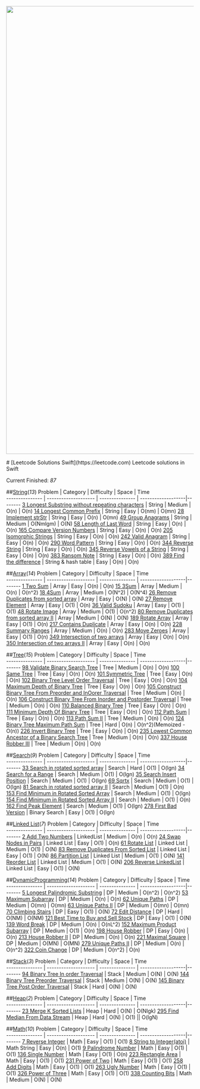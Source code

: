 <p align="center">

<img src="https://raw.githubusercontent.com/jindulys/Leetcode_Solutions_Swift/master/Images/Logo.png" alt="LeetcodeSolutions" title="LeetcodeSolutions" width="1200"/>

</p>
# [Leetcode Solutions Swift](https://leetcode.com)
Leetcode solutions in Swift

Current Finished: *87*

##[String](Sources/String)(*13*)
Problem         |    Category           |    Difficulty   |    Space           | Time        
--------------- |  -------------------- | --------------- | -------------------|--------
[3 Longest Substring without repeating characters]( https://leetcode.com/problems/longest-substring-without-repeating-characters/) |  String |  Medium |  O(n) |  O(n) 
[14 Longest Common Prefix]( https://leetcode.com/problems/longest-common-prefix/) |  String |  Easy |  O(nm) |  O(mn) 
[28 Implement strStr]( https://leetcode.com/problems/implement-strstr/) |  String |  Easy |  O(n) |  O(mn) 
[49 Group Anagrams]( https://leetcode.com/problems/anagrams/) |  String |  Medium |  O(Nmlgm) |  O(N)
[58 Length of Last Word]( https://leetcode.com/problems/length-of-last-word/) |  String |  Easy |  O(n) |  O(n) 
[165 Compare Version Numbers]( https://leetcode.com/problems/compare-version-numbers/) |  String |  Easy |  O(n) |  O(n)
[205 Isomorphic Strings]( https://leetcode.com/problems/isomorphic-strings/) |  String |  Easy |  O(n) |  O(n) 
[242 Valid Anagram]( https://leetcode.com/problems/valid-anagram/) |  String |  Easy |  O(n) |  O(n) 
[290 Word Pattern]( https://leetcode.com/problems/word-pattern/) |  String |  Easy |  O(n) |  O(n)
[344 Reverse String]( https://leetcode.com/problems/reverse-string/) |  String |  Easy |  O(n) |  O(n)
[345 Reverse Vowels of a String]( https://leetcode.com/problems/reverse-vowels-of-a-string/) |  String |  Easy |  O(n) |  O(n) 
[383 Ransom Note]( https://leetcode.com/problems/ransom-note/) |  String |  Easy |  O(n) |  O(n) 
[389 Find the difference]( https://leetcode.com/problems/find-the-difference/) |  String & hash table |  Easy |  O(n) |  O(n)

##[Array](Sources/Array)(*14*)
Problem         |    Category           |    Difficulty   |    Space           | Time        
--------------- |  -------------------- | --------------- | -------------------|--------
[1 Two Sum]( https://leetcode.com/problems/two-sum/) |  Array |  Easy |  O(n) |  O(n)
[15 3Sum]( https://leetcode.com/problems/3sum/) |  Array |  Medium |  O(n) |  O(n^2)
[18 4Sum]( https://leetcode.com/problems/4sum/) |  Array |  Medium |  O(N^2) |  O(N^4)
[26 Remove Duplicates from sorted array]( https://leetcode.com/problems/remove-duplicates-from-sorted-array/) |  Array |  Easy |  O(N) |  O(N)
[27 Remove Element]( https://leetcode.com/problems/remove-element/) |  Array |  Easy |  O(1) |  O(n)
[36 Valid Sudoku]( https://leetcode.com/problems/valid-sudoku/) |  Array |  Easy |  O(1) |  O(1)
[48 Rotate Image]( https://leetcode.com/problems/rotate-image/) |  Array |  Medium |  O(1) |  O(n^2)
[80 Remove Duplicates from sorted array II]( https://leetcode.com/problems/remove-duplicates-from-sorted-array-ii/) |  Array |  Medium |  O(N) |  O(N)
[189 Rotate Array]( https://leetcode.com/problems/rotate-array/) |  Array |  Easy |  O(1) |  O(n)
[217 Contains Duplicate]( https://leetcode.com/problems/contains-duplicate/) |  Array |  Easy |  O(n) |  O(n) 
[228 Summary Ranges]( https://leetcode.com/problems/summary-ranges/) |  Array |  Medium |  O(n) |  O(n)
[283 Move Zeroes]( https://leetcode.com/problems/move-zeroes/) |  Array |  Easy |  O(1) |  O(n)
[349 Intersection of two arrays]( https://leetcode.com/problems/intersection-of-two-arrays/) |  Array |  Easy |  O(n) |  O(n) 
[350 Intersection of two arrays II]( https://leetcode.com/problems/intersection-of-two-arrays-ii/) |  Array |  Easy |  O(n) |  O(n)

##[Tree](Sources/Tree)(*15*)
Problem         |    Category           |    Difficulty   |    Space           | Time        
--------------- |  -------------------- | --------------- | -------------------|--------
[98 Validate Binary Search Tree]( https://leetcode.com/problems/validate-binary-search-tree/) |  Tree |  Medium |  O(n) |  O(n)
[100 Same Tree](https://leetcode.com/problems/same-tree/) | Tree | Easy | O(n) | O(n)
[101 Symmetric Tree]( https://leetcode.com/problems/symmetric-tree/) |  Tree |  Easy |  O(n) |  O(n)
[102 Binary Tree Level Order Traversal](https://leetcode.com/problems/binary-tree-level-order-traversal/) | Tree | Easy | O(n) | O(n)
[104 Maximum Depth of Binary Tree](https://leetcode.com/problems/maximum-depth-of-binary-tree/) | Tree | Easy | O(n) | O(n)
[105 Construct Binary Tree From Preorder and InOorer Traversal]( https://leetcode.com/problems/construct-binary-tree-from-preorder-and-inorder-traversal/) |  Tree |  Medium |  O(n) |  O(n)
[106 Construct Binary Tree From Inorder and Postorder Traversal]( https://leetcode.com/problems/construct-binary-tree-from-inorder-and-postorder-traversal/) |  Tree |  Medium |  O(n) |  O(n)
[110 Balanced Binary Tree]( https://leetcode.com/problems/balanced-binary-tree/) |  Tree |  Easy |  O(n) |  O(n)
[111 Minimum Depth Of Binary Tree](https://leetcode.com/submissions/detail/69271743/) | Tree | Easy |  O(n) | O(n)
[112 Path Sum]( https://leetcode.com/problems/path-sum/) |  Tree |  Easy |  O(n) |  O(n)
[113 Path Sum II]( https://leetcode.com/problems/path-sum-ii/) |  Tree |  Medium |  O(n) |  O(n)
[124 Binary Tree Maximum Path Sum]( https://leetcode.com/problems/binary-tree-maximum-path-sum/) |  Tree |  Hard |  O(n) |  O(n^2)(Memoized - O(n))
[226 Invert Binary Tree](https://leetcode.com/problems/invert-binary-tree/) | Tree | Easy | O(n) | O(n)
[235 Lowest Common Ancestor of a Binary Search Tree]( https://leetcode.com/problems/lowest-common-ancestor-of-a-binary-search-tree/) |  Tree |  Medium |  O(n) |  O(n)
[337 House Robber III](https://leetcode.com/problems/house-robber-iii/) | Tree | Medium | O(n) | O(n)

##[Search](Sources/Search)(*9*)
Problem         |    Category           |    Difficulty   |    Space           | Time        
--------------- |  -------------------- | --------------- | -------------------|--------
[33 Search in rotated sorted array]( https://leetcode.com/problems/search-in-rotated-sorted-array/) |  Search |  Hard |  O(1) |  O(lgn)
[34 Search for a Range]( https://leetcode.com/problems/search-for-a-range/) |  Search |  Medium |  O(1) |  O(lgn)
[35 Search Insert Position]( https://leetcode.com/problems/search-insert-position/) |  Search |  Medium |  O(1) |  O(lgn)
[69 Sqrtx]( https://leetcode.com/problems/sqrtx/) |  Search |  Medium |  O(1) |  O(lgn)
[81 Search in rotated sorted array II]( https://leetcode.com/problems/search-in-rotated-sorted-array-ii/) |  Search |  Medium |  O(1) |  O(n)
[153 Find Minimum in Rotated Sorted Array]( https://leetcode.com/problems/find-minimum-in-rotated-sorted-array/) |  Search |  Medium |  O(1) |  O(lgn)
[154 Find Minimum in Rotated Sorted Array II]( https://leetcode.com/problems/find-minimum-in-rotated-sorted-array-ii/) |  Search |  Medium |  O(1) |  O(n)
[162 Find Peak Element]( https://leetcode.com/problems/find-peak-element/) |  Search |  Medium |  O(1) |  O(lgn)
[278 First Bad Version]( https://leetcode.com/problems/first-bad-version/) |  Binary Search |  Easy |  O(1) |  O(lgn)

##[Linked List](Sources/LinkedList)(*7*)
Problem         |    Category           |    Difficulty   |    Space           | Time        
--------------- |  -------------------- | --------------- | -------------------|--------
[2 Add Two Numbers]( https://leetcode.com/submissions/detail/73064342/) |  LinkedList |  Medium |  O(n) |  O(n)
[24 Swap Nodes in Pairs]( https://leetcode.com/problems/swap-nodes-in-pairs/) |  Linked List |  Easy |  O(1) |  O(n)
[61 Rotate List]( https://leetcode.com/problems/rotate-list/) |  Linked List |  Medium |  O(1) |  O(N)
[83 Remove Duplicates From Sorted List]( https://leetcode.com/problems/remove-duplicates-from-sorted-list/) |  Linked List |  Easy |  O(1) |  O(N)
[86 Partition List]( https://leetcode.com/problems/partition-list/) |  Linked List |  Medium |  O(1) |  O(N)
[141 Reorder List]( https://leetcode.com/problems/reorder-list/) |  Linked List |  Medium |  O(1) |  O(N)
[206 Reverse LinkedList]( https://leetcode.com/problems/reverse-linked-list/) |  Linked List |  Easy |  O(1) |  O(N)

##[DynamicProgramming](Sources/DynamicProgramming)(*14*)
Problem         |    Category           |    Difficulty   |    Space           | Time        
--------------- |  -------------------- | --------------- | -------------------|--------
[5 Longest Palindromic Substring]( https://leetcode.com/problems/longest-palindromic-substring/) |  DP |  Medium |  O(n^2) |  O(n^2)
[53 Maximum Subarray]( https://leetcode.com/problems/maximum-subarray/) |  DP |  Medium |  O(n) |  O(n)
[62 Unique Paths]( https://leetcode.com/problems/unique-paths/) |  DP |  Medium |  O(mn) |  O(mn)
[63 Unique Paths II]( https://leetcode.com/problems/unique-paths-ii/) |  DP |  Medium |  O(mn) |  O(mn)
[70 Climbing Stairs]( https://leetcode.com/problems/climbing-stairs/) |  DP |  Easy |  O(1) |  O(N)
[72 Edit Distance]( https://leetcode.com/problems/edit-distance/) |  DP |  Hard |  O(NM) |  O(NM)
[121 Best Time to Buy and Sell Stock]( https://leetcode.com/problems/best-time-to-buy-and-sell-stock/) |  DP |  Easy |  O(1) |  O(N)
[139 Word Break]( https://leetcode.com/problems/word-break/) |  DP |  Medium |  O(n) |  O(nL^2)
[152 Maximum Product Subarray]( https://leetcode.com/problems/maximum-product-subarray/) |  DP |  Medium |  O(1) |  O(n)
[198 House Robber]( https://leetcode.com/problems/house-robber/) |  DP |  Easy |  O(n) |  O(n)
[213 House Robber II]( https://leetcode.com/problems/house-robber-ii/) |  DP |  Medium |  O(n) |  O(n)
[221 Maximal Square]( https://leetcode.com/problems/maximal-square/) |  DP |  Medium |  O(MN) |  O(MN)
[279 Unique Paths II]( https://leetcode.com/problems/perfect-squares/) |  DP |  Medium |  O(n) |  O(n^2)
[322 Coin Change]( https://leetcode.com/problems/coin-change/) |  DP |  Medium |  O(n^2) |  O(n)

##[Stack](Sources/Stack)(*3*)
Problem         |    Category           |    Difficulty   |    Space           | Time        
--------------- |  -------------------- | --------------- | -------------------|--------
[94 Binary Tree In order Traversal]( https://leetcode.com/problems/binary-tree-inorder-traversal/) |  Stack |  Medium |  O(N) |  O(N)
[144 Binary Tree Preorder Traversal]( https://leetcode.com/problems/binary-tree-preorder-traversal/) |  Stack |  Medium |  O(N) |  O(N)
[145 Binary Tree Post Order Traversal]( https://leetcode.com/problems/binary-tree-postorder-traversal/) |  Stack |  Hard |  O(N) |  O(N)

##[Heap](Sources/Heap)(*2*)
Problem         |    Category           |    Difficulty   |    Space           | Time        
--------------- |  -------------------- | --------------- | -------------------|--------
[23 Merge K Sorted Lists]( https://leetcode.com/problems/merge-k-sorted-lists/) |  Heap |  Hard |  O(N) |  O(Nlgk)
[295 Find Median From Data Stream]( https://leetcode.com/problems/find-median-from-data-stream/) |  Heap |  Hard |  O(N) |  O(1) || O(lgN)

##[Math](Sources/Math)(*10*)
Problem         |    Category           |    Difficulty   |    Space           | Time        
--------------- |  -------------------- | --------------- | -------------------|--------
[7 Reverse Integer]( https://leetcode.com/problems/reverse-integer/) |  Math |  Easy |  O(1) |  O(1)
[8 String to Integer(atoi)]( https://leetcode.com/problems/string-to-integer-atoi/) |  Math String |  Easy |  O(n) |  O(1)
[9 Palindrome Number]( https://leetcode.com/problems/palindrome-number/) |  Math |  Easy |  O(1) |  O(1)
[136 Single Number]( https://leetcode.com/problems/single-number/) |  Math |  Easy |  O(1) |  O(n)
[223 Rectangle Area]( https://leetcode.com/problems/rectangle-area/) |  Math |  Easy |  O(1) |  O(1)
[231 Power of Two]( https://leetcode.com/problems/power-of-two/) |  Math |  Easy |  O(1) |  O(1)
[258 Add Digits]( https://leetcode.com/problems/add-digits/) |  Math |  Easy |  O(1) |  O(1)
[263 Ugly Number]( https://leetcode.com/problems/ugly-number/) |  Math |  Easy |  O(1) |  O(1)
[326 Power of Three]( https://leetcode.com/problems/power-of-three/) |  Math |  Easy |  O(1) |  O(1)
[338 Counting Bits]( https://leetcode.com/problems/counting-bits/) |  Math |  Medium |  O(N) |  O(N)


